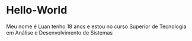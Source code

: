 # Hello-World
Meu nome é Luan tenho 18 anos e estou no curso Superior de Tecnologia em Análise e Desenvolvimento de Sistemas 
